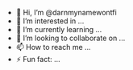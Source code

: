 - 👋 Hi, I’m @darnmynamewontfi
- 👀 I’m interested in ...
- 🌱 I’m currently learning ...
- 💞️ I’m looking to collaborate on ...
- 📫 How to reach me ...
- ⚡ Fun fact: ...

<!---
darnmynamewontfi/darnmynamewontfi is a ✨ special ✨ repository because its `README.md` (this file) appears on your GitHub profile.
You can click the Preview link to take a look at your changes.
--->
